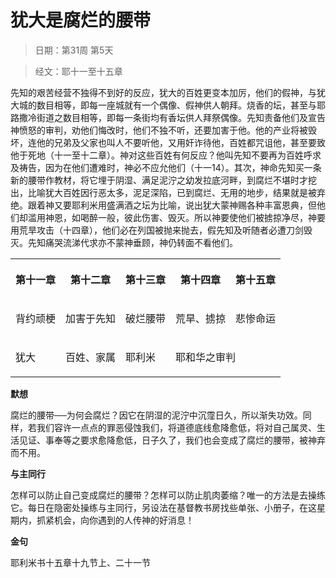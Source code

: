 # 犹大是腐烂的腰带 

> 日期：第31周 第5天

> 经文：耶十一至十五章

先知的艰苦经营不独得不到好的反应，犹大的百姓更变本加厉，他们的假神，与犹大城的数目相等，即每一座城就有一个偶像、假神供人朝拜。烧香的坛，甚至与耶路撒冷街道之数目相等，即每一条街均有香坛供人拜祭偶像。先知责备他们及宣告神愤怒的审判，劝他们悔改时，他们不独不听，还要加害于他。他的产业将被毁坏，连他的兄弟及父家也叫人不要听他，又用奸诈待他，百姓都咒诅他，甚至要致他于死地（十一至十二章）。神对这些百姓有何反应？他叫先知不要再为百姓呼求及祷告，因为在他们遭难时，神必不应允他们（十一14）。其次，神命先知买一条新的腰带作教材，将它埋于阴湿、满足泥泞之幼发拉底河畔，到腐烂不堪时才挖出，比喻犹大百姓因行恶太多，泥足深陷，已到腐烂、无用的地步，结果就是被弃绝。跟着神又要耶利米用盛满酒之坛为比喻，说出犹大蒙神赐各种丰富恩典，但他们却滥用神恩，如喝醉一般，彼此伤害、毁灭。所以神要使他们被掳掠净尽，神要用荒旱攻击（十四章），他们必在列国被抛来抛去，假先知及听随者必遭刀剑毁灭。先知痛哭流涕代求亦不蒙神垂顾，神仍转面不看他们。

<table>
 <tbody>
  <tr>
   <th><p>第十一章</p></th>
   <th><p>第十二章</p></th>
   <th><p>第十三章</p></th>
   <th><p>第十四章</p></th>
   <th><p>第十五章</p></th>
  </tr>
  <tr>
   <td><p>背约顽梗</p></td>
   <td><p>加害于先知</p></td>
   <td><p>破烂腰带</p></td>
   <td><p>荒旱、掳掠</p></td>
   <td><p>悲惨命运</p></td>
  </tr>
  <tr>
   <td><p>犹大</p></td>
   <td><p>百姓、家属</p></td>
   <td><p>耶利米</p></td>
   <td colspan="2"><p>耶和华之审判</p></td>
  </tr>
 </tbody>
</table>

**默想**

腐烂的腰带──为何会腐烂？因它在阴湿的泥泞中沉霪日久，所以渐失功效。同样，若我们容许一点点的罪恶侵蚀我们，将道德底线愈降愈低，将对自己属灵、生活见证、事奉等之要求愈降愈低，日子久了，我们也会变成了腐烂的腰带，被神弃而不用。

**与主同行**

怎样可以防止自己变成腐烂的腰带？怎样可以防止肌肉萎缩？唯一的方法是去操练它。每日在隐密处操练与主同行，另设法在基督教书房找些单张、小册子，在这星期内，抓紧机会，向你遇到的人传神的好消息！

**金句**

耶利米书十五章十九节上、二十一节



